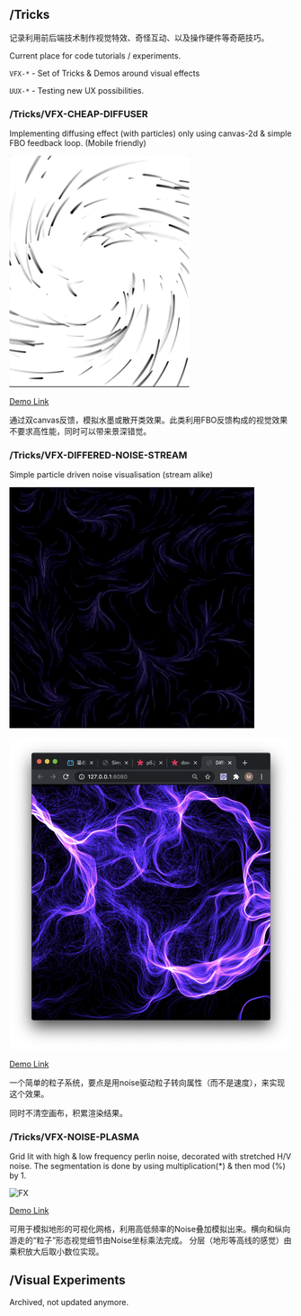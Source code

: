 ## /Tricks

记录利用前后端技术制作视觉特效、奇怪互动、以及操作硬件等奇葩技巧。

Current place for code tutorials / experiments.

`VFX-*` - Set of Tricks & Demos around visual effects

`UUX-*` - Testing new UX possibilities.


### /Tricks/VFX-CHEAP-DIFFUSER

Implementing diffusing effect (with particles) only using canvas-2d & simple FBO feedback loop. (Mobile friendly)

![Diffuser](/tricks/vfx-cheap-diffuser/vfx-2.gif)

[Demo Link](http://luan007.github.com/tricks/vfx-cheap-diffuser)

通过双canvas反馈，模拟水墨或散开类效果。此类利用FBO反馈构成的视觉效果不要求高性能，同时可以带来景深错觉。



### /Tricks/VFX-DIFFERED-NOISE-STREAM

Simple particle driven noise visualisation (stream alike)

![FX](/tricks/vfx-differed-noise-stream/recording.gif)

![FINAL](/tricks/vfx-differed-noise-stream/capture.png)

[Demo Link](http://luan007.github.com/tricks/vfx-differed-noise-stream/)

一个简单的粒子系统，要点是用noise驱动粒子转向属性（而不是速度），来实现这个效果。

同时不清空画布，积累渲染结果。



### /Tricks/VFX-NOISE-PLASMA

Grid lit with high & low frequency perlin noise, decorated with stretched H/V noise. The segmentation is done by using multiplication(*) & then mod (%) by 1.

![FX](/tricks/vfx-noise-plasma/capture.gif)

[Demo Link](http://luan007.github.com/tricks/vfx-noise-plasma/)

可用于模拟地形的可视化网格，利用高低频率的Noise叠加模拟出来。横向和纵向游走的“粒子”形态视觉细节由Noise坐标乘法完成。
分层（地形等高线的感觉）由乘积放大后取小数位实现。


## /Visual Experiments

Archived, not updated anymore.